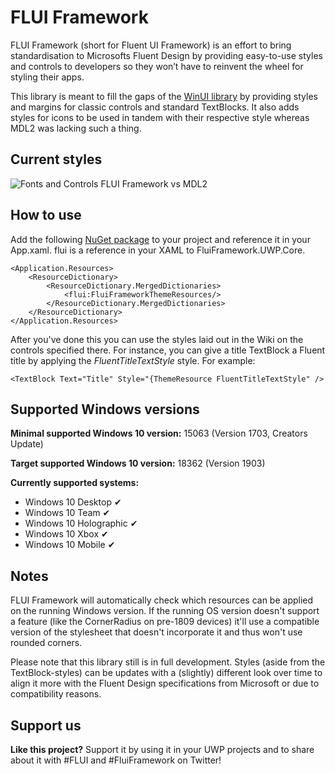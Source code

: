# FLUI Framework
FLUI Framework (short for Fluent UI Framework) is an effort to bring standardisation to Microsofts Fluent Design by providing easy-to-use styles and controls to developers so they won’t have to reinvent the wheel for styling their apps. 

This library is meant to fill the gaps of the [WinUI library](https://github.com/Microsoft/microsoft-ui-xaml) by providing styles and margins for classic controls and standard TextBlocks. It also adds styles for icons to be used in tandem with their respective style whereas MDL2 was lacking such a thing. 

## Current styles
![Fonts and Controls FLUI Framework vs MDL2](https://raw.githubusercontent.com/Team-FLUI/FluiFramework/master/.github/Assets/Readme/FontsControls-2019-6-24.png)

## How to use
Add the following [NuGet package](https://www.nuget.org/packages/FluiFramework.UWP) to your project and reference it in your App.xaml. flui is a reference in your XAML to FluiFramework.UWP.Core.

    <Application.Resources>
        <ResourceDictionary>
            <ResourceDictionary.MergedDictionaries>
                <flui:FluiFrameworkThemeResources/>
            </ResourceDictionary.MergedDictionaries>
        </ResourceDictionary>
    </Application.Resources>

After you've done this you can use the styles laid out in the Wiki on the controls specified there. For instance, you can give a title TextBlock a Fluent title by applying the *FluentTitleTextStyle* style. For example:

`<TextBlock Text="Title" Style="{ThemeResource FluentTitleTextStyle" />`

## Supported Windows versions
**Minimal supported Windows 10 version:** 15063 (Version 1703, Creators Update)

**Target supported Windows 10 version:** 18362 (Version 1903)

**Currently supported systems:**

* Windows 10 Desktop ✔
* Windows 10 Team ✔
* Windows 10 Holographic ✔
* Windows 10 Xbox ✔
* Windows 10 Mobile ✔


## Notes
FLUI Framework will automatically check which resources can be applied on the running Windows version. If the running OS version doesn't support a feature (like the CornerRadius on pre-1809 devices) it'll use a compatible version of the stylesheet that doesn't incorporate it and thus won't use rounded corners.

Please note that this library still is in full development. Styles (aside from the TextBlock-styles) can be updates with a (slightly) different look over time to align it more with the Fluent Design specifications from Microsoft or due to compatibility reasons.


## Support us
**Like this project?** Support it by using it in your UWP projects and to share about it with #FLUI and #FluiFramework on Twitter!
